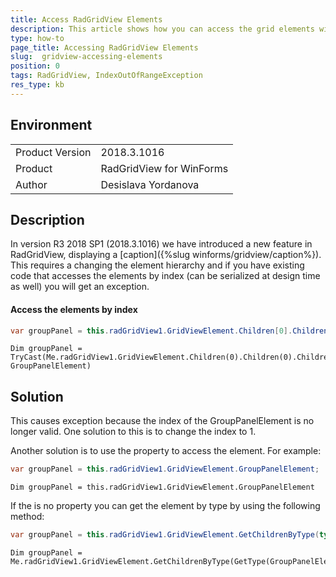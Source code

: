 ```yaml
---
title: Access RadGridView Elements
description: This article shows how you can access the grid elements without using children collection and indexes 
type: how-to
page_title: Accessing RadGridView Elements
slug:  gridview-accessing-elements
position: 0
tags: RadGridView, IndexOutOfRangeException
res_type: kb
---
```


## Environment
 
<table>
    <tr>
        <td>Product Version</td>
        <td>2018.3.1016</td>
    </tr>
    <tr>
        <td>Product</td>
        <td>RadGridView for WinForms</td>
    </tr>
    <tr>
        <td>Author</td>
        <td>Desislava Yordanova</td>
    </tr>
</table>

## Description

In version R3 2018 SP1 (2018.3.1016) we have introduced a new feature in RadGridView, displaying a [caption]({%slug winforms/gridview/caption%}). This requires a changing the element hierarchy and if you have existing code that accesses the elements by index (can be serialized at design time as well) you will get an exception. 

#### Access the elements by index

````C#
var groupPanel = this.radGridView1.GridViewElement.Children[0].Children[0].Children[0] as GroupPanelElement;
````
````VB.NET
Dim groupPanel = TryCast(Me.radGridView1.GridViewElement.Children(0).Children(0).Children(0), GroupPanelElement)
````

## Solution

This causes exception because the index of the GroupPanelElement is no longer valid. One solution to this is to change the index to 1.

Another solution is to use the property to access the element. For example:

````C#
var groupPanel = this.radGridView1.GridViewElement.GroupPanelElement;
````
````VB.NET
Dim groupPanel = this.radGridView1.GridViewElement.GroupPanelElement
````

If the is no property you can get the element by type by using the following method:

````C#
var groupPanel = this.radGridView1.GridViewElement.GetChildrenByType(typeof(GroupPanelElement)).FirstOrDefault();
````
````VB.NET
Dim groupPanel = Me.radGridView1.GridViewElement.GetChildrenByType(GetType(GroupPanelElement)).FirstOrDefault()

````

